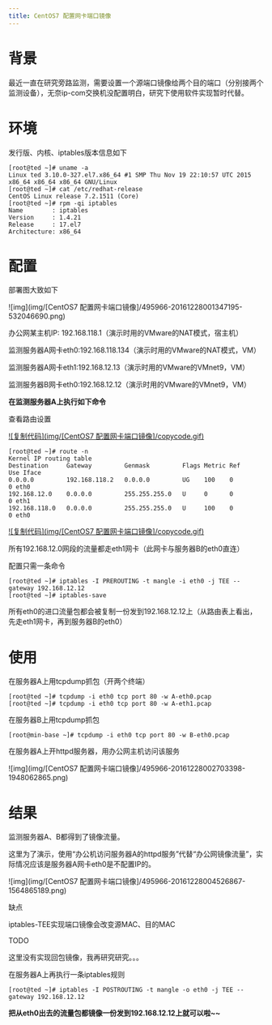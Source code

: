 ```yaml
---
title: CentOS7 配置网卡端口镜像
---
```


# 背景

最近一直在研究旁路监测，需要设置一个源端口镜像给两个目的端口（分别接两个监测设备），无奈ip-com交换机没配置明白，研究下使用软件实现暂时代替。

 

# 环境

发行版、内核、iptables版本信息如下

```
[root@ted ~]# uname -a
Linux ted 3.10.0-327.el7.x86_64 #1 SMP Thu Nov 19 22:10:57 UTC 2015 x86_64 x86_64 x86_64 GNU/Linux
[root@ted ~]# cat /etc/redhat-release 
CentOS Linux release 7.2.1511 (Core) 
[root@ted ~]# rpm -qi iptables
Name        : iptables
Version     : 1.4.21
Release     : 17.el7
Architecture: x86_64
```

 

# 配置

部署图大致如下

![img](img/[CentOS7 配置网卡端口镜像]/495966-20161228001347195-532046690.png)

办公网某主机IP: 192.168.118.1（演示时用的VMware的NAT模式，宿主机）

监测服务器A网卡eth0:192.168.118.134（演示时用的VMware的NAT模式，VM）

监测服务器A网卡eth1:192.168.12.13（演示时用的VMware的VMnet9，VM）

监测服务器B网卡eth0:192.168.12.12（演示时用的VMware的VMnet9，VM）

 

 

**在监测服务器A上执行如下命令**

查看路由设置

[![复制代码](img/[CentOS7 配置网卡端口镜像]/copycode.gif)](javascript:void(0);)

```
[root@ted ~]# route -n
Kernel IP routing table
Destination     Gateway         Genmask         Flags Metric Ref    Use Iface
0.0.0.0         192.168.118.2   0.0.0.0         UG    100    0        0 eth0
192.168.12.0    0.0.0.0         255.255.255.0   U     0      0        0 eth1
192.168.118.0   0.0.0.0         255.255.255.0   U     100    0        0 eth0
```

[![复制代码](img/[CentOS7 配置网卡端口镜像]/copycode.gif)](javascript:void(0);)

所有192.168.12.0网段的流量都走eth1网卡（此网卡与服务器B的eth0直连）

 

配置只需一条命令

```
[root@ted ~]# iptables -I PREROUTING -t mangle -i eth0 -j TEE --gateway 192.168.12.12
[root@ted ~]# iptables-save
```

所有eth0的进口流量包都会被复制一份发到192.168.12.12上（从路由表上看出，先走eth1网卡，再到服务器B的eth0）

 

# 使用

在服务器A上用tcpdump抓包（开两个终端）

```
[root@ted ~]# tcpdump -i eth0 tcp port 80 -w A-eth0.pcap
[root@ted ~]# tcpdump -i eth0 tcp port 80 -w A-eth1.pcap
```

 

在服务器B上用tcpdump抓包

```
[root@min-base ~]# tcpdump -i eth0 tcp port 80 -w B-eth0.pcap
```

 

 在服务器A上开httpd服务器，用办公网主机访问该服务

![img](img/[CentOS7 配置网卡端口镜像]/495966-20161228002703398-1948062865.png)

 

# 结果

监测服务器A、B都得到了镜像流量。

这里为了演示，使用“办公机访问服务器A的httpd服务”代替“办公网镜像流量”，实际情况应该是服务器A网卡eth0是不配置IP的。

![img](img/[CentOS7 配置网卡端口镜像]/495966-20161228004526867-1564865189.png)

 

 

缺点

iptables-TEE实现端口镜像会改变源MAC、目的MAC

TODO

这里没有实现回包镜像，我再研究研究。。。

在服务器A上再执行一条iptables规则

```
[root@ted ~]# iptables -I POSTROUTING -t mangle -o eth0 -j TEE --gateway 192.168.12.12
```

**把从eth0出去的流量包都镜像一份发到192.168.12.12上就可以啦~~**